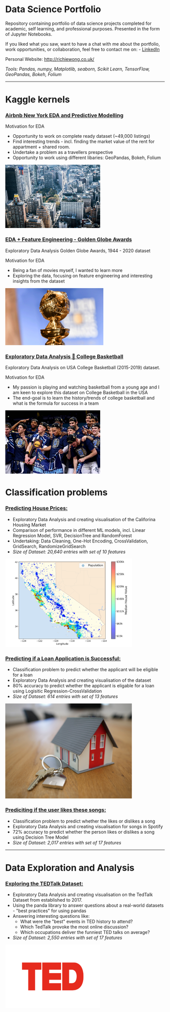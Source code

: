 # Data Science Portfolio
Repository containing portfolio of data science projects completed for academic, self learning, and professional purposes. Presented in the form of Jupyter Notebooks.

If you liked what you saw, want to have a chat with me about the portfolio, work opportunities, or collaboration, feel free to contact me on: - [LinkedIn](https://www.linkedin.com/in/richieone/)

Personal Website: http://richiewong.co.uk/

_Tools: Pandas, numpy, Matplotlib, seaborn, Scikit Learn, TensorFlow, GeoPandas, Bokeh, Folium_

---

# Kaggle kernels

### [Airbnb New York EDA and Predictive Modelling](https://www.kaggle.com/richieone13/airbnb-new-york-eda-and-predictive-modelling)

Motivation for EDA
* Opportunity to work on complete ready dataset (~49,000 listings)
* Find interesting trends - incl. finding the market value of the rent for appartment + shared room.
* Undertake a problem as a travellers prespective
* Opportunity to work using different libaries: GeoPandas, Bokeh, Folium

<img src="Images_Kaggle/NewYorkSkyline.jpg" width="300" height="200">

### [EDA + Feature Engineering - Golden Globe Awards](https://www.kaggle.com/richieone13/eda-feature-engineering-golden-globe-awards)

Exploratory Data Analysis Golden Globe Awards, 1944 - 2020 dataset

Motivation for EDA
* Being a fan of movies myself, I wanted to learn more
* Exploring the data, focusing on feature engineering and interesting insights from the dataset

<img src="Images_Kaggle/Golden_Globle.png" width="310" height="180">

### [Exploratory Data Analysis 🏀 College Basketball](https://www.kaggle.com/richieone13/exploratory-data-analysis-eda)

Exploratory Data Analysis on USA College Basketball (2015-2019) dataset.

Motivation for EDA
* My passion is playing and watching basketball from a young age and I am keen to explore this dataset on College Basketball in the USA
* The end-goal is to learn the history/trends of college basketball and what is the formula for success in a team

<img src="Images_Kaggle/CollegeBasketball.jpg" width="300" height="200">

# Classification problems

### [Predicting House Prices:](https://github.com/Richieone13/data_science_portfolio/blob/master/California_Housing_Dataset/California_Housing.ipynb) 
* Exploratory Data Analysis and creating visualisation of the Califorina Housing Market
* Comparison of performance in different ML models, incl. Linear Regression Model, SVR, DecisionTree and RandomForest
* Undertaking: Data Cleaning, One-Hot Encoding, CrossValidation, GridSearch, RandomizeGridSearch
* *Size of Dataset: 20,640 entries with set of 10 features*

<img src="California_Housing_Dataset/images/california_housing_prices_plot.png" width="400">

### [Predicting if a Loan Application is Successful:](https://github.com/Richieone13/data_science_portfolio/blob/master/LoanPrediction/LoanPrediction-EndtoEnd.ipynb)
* Classification problem to predict whether the applicant will be eligible for a loan
* Exploratory Data Analysis and creating visualisation of the dataset
* 80% accuracy to predict whether the applicant is eligable for a loan using Logisitic Regression-CrossValidation
* *Size of Dataset: 614 entries with set of 13 features*

<img src="LoanPrediction/Images/tierra-mallorca-rgJ1J8SDEAY-unsplash.png" width="400" height="300">

### [Prediciting if the user likes these songs:](https://github.com/Richieone13/data_science_portfolio/blob/master/Spotify_Classifier/Spotify_EDA_DecisionTree.ipynb) 
* Classification problem to predict whether the likes or dislikes a song
* Exploratory Data Analysis and creating visualisation for songs in Spotify
* 72% accuracy to predict whether the person likes or dislikes a song using Decision Tree Model
* *Size of Dataset: 2,017 entries with set of 17 features*

---

# Data Exploration and Analysis

### [Exploring the TEDTalk Dataset:](https://github.com/Richieone13/data_science_portfolio/blob/master/TedTalk/TedTalk_EDA.ipynb) 
* Exploratory Data Analysis and creating visualisation on the TedTalk Dataset from established to 2017.
* Using the panda library to answer questions about a real-world datasets - "best practices" for using pandas
* Answering interesting questions like:
  - What were the "best" events in TED history to attend?
  - Which TedTalk provoke the most online discussion?
  - Which occupations deliver the funniest TED talks on average?
* *Size of Dataset: 2,550 entries with set of 17 features*

<img src="TedTalk/ted-logo-fb.png" width="300" height="200">
